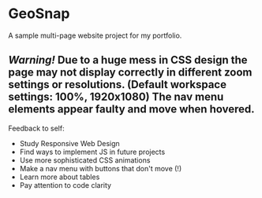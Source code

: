 # GeoSnap
A sample multi-page website project for my portfolio.

*Warning!*
Due to a huge mess in CSS design the page may not display correctly in different zoom settings or resolutions. (Default workspace settings: 100%, 1920x1080)
The nav menu elements appear faulty and move when hovered.
---
Feedback to self:
- Study Responsive Web Design
- Find ways to implement JS in future projects
- Use more sophisticated CSS animations
- Make a nav menu with buttons that don't move (!)
- Learn more about tables
- Pay attention to code clarity
